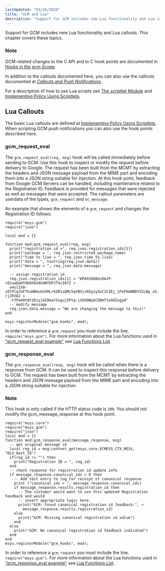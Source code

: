 ```yaml
---
lastUpdated: "03/26/2020"
title: "GCM and Lua"
description: "Support for GCM includes new Lua functionality and Lua callouts This chapter covers these topics GCM related changes to the C API and to C hook points are documented in Hooks in the gcm Scope In addition to the callouts documented here you can also use the callouts documented at..."
---
```



Support for GCM includes new Lua functionality and Lua callouts. This chapter covers these topics.

### Note

GCM-related changes to the C API and to C hook points are documented in [Hooks in the gcm Scope](/momentum/3/3-api/hooks-gcm).

In addition to the callouts documented here, you can also use the callouts documented at [*Callouts and Push Notifications*](/momentum/3/3-push/push-generic-delivery-lua) .

For a description of how to use Lua scripts see [The scriptlet Module](/momentum/3/3-reference/3-reference-modules-scriptlet) and [Implementing Policy Using Scriptlets](/momentum/3/3-reference/3-reference-implementing-policy-scriptlets).

## <a name="gcm.hooks.lua.callouts"></a> Lua Callouts

<a name="idp637408"></a> 

The basic Lua callouts are defined at [Implementing Policy Using Scriptlets](/momentum/3/3-reference/3-reference-implementing-policy-scriptlets). When scripting GCM push notifications you can also use the hook points described here.

### <a name="idp610560"></a> gcm_request_eval

The `gcm_request_eval(req, msg)` hook will be called immediately before sending to GCM. Use this hook to inspect or modify the request before delivery to Google. The request has been built from the MCMT by extracting the headers and JSON message payload from the MIME part and encoding them into a JSON string suitable for injection. At this hook point, feedback from Google GCM Servers can be handled, including maintenance related to the Registration ID. Feedback is provided for messages that were rejected as well as messages that were accepted. The callout parameters are userdata of the types, `gcm_request` and `ec_message`.

An example that shows the elements of a `gcm_request` and changes the Registration ID follows.

<a name="gcm.hooks.lua.callouts.gcm_request_eval"></a> 


```
require("msys.gcm")
require("json")

local mod = {}

function mod:gcm_request_eval(req, msg)
  print("registration id =", req.json.registration_ids[1])
  print("package = ", req.json.restricted_package_name)
  print("time to live = ", req.json.time_to_live)
  print("data = ", tostring(req.json.data))
  print("message = ", req.json.data.message)

  -- assign registration id
  req.json.registration_ids[1] = "APA91bHAUcDAJP-cQJuwQaHYGK6hGU4G4NTUPJT4zI6f2 »
  o4sl1S0-zOlPlqJUFTSvHBmudvhMLrkGR1sQMc5qYBVjcNIpzyXoC2CIEj_1FeFKmNBDYX2LBp_zG-rj2hVA2 »
  -t7Fm40tQY2DzyjAI8maYIogujSPtq-jSUG0WybCQ0mT1eGOZsgy0"
  -- modify message
  req.json.data.message = "We are changing the message to this!"
end

msys.registerModule("gcm_hooks", mod);
```

In order to reference a `gcm_request` you must include the line, `require("msys.gcm")`. For more information about the Lua functions used in [“gcm_request_eval example”](/momentum/3/3-push/push-gcm-lua#gcm.hooks.lua.callouts.gcm_request_eval) see [Lua Functions List](/momentum/3/3-reference/3-reference-lua-summary-table).

### <a name="idp517760"></a> gcm_response_eval

The `gcm_response_eval(resp, msg)` hook will be called when there is a response from GCM. It can be used to inspect this response before delivery to GCM. The request has been built from the MCMT by extracting the headers and JSON message payload from the MIME part and encoding into a JSON string suitable for injection.

### Note

This hook is only called if the HTTP status code is `200`. You should not modify the gcm_message_response at this hook point.

<a name="gcm.hooks.lua.callouts.gcm_response_eval"></a> 


```
require("msys.core")
require("msys.gcm")
require("json")
local mod = {}
function mod:gcm_response_eval(message_response, msg)
  -- get original message id
  local reg_id = msg:context_get(msys.core.ECMESS_CTX_MESS, "DLV_Dest_ID")
  if(reg_id != "") then
    print("Registration ID = ", reg_id)
  end
  -- check response for registration id update info
  if message_response.canonical_ids > 0 then
    -- Add test entry to log for receipt of canonical response
    print ("canonical_ids = ", message_response.canonical_ids)
    if message_response.results.registration_id then
      -- The customer would want to use this updated Registration Feedback and would
      -- insert appropriate logic here.
      print("GCM: Found canonical registration id feedback:", »
        message_response.results.registration_id)
    else
      print("GCM: Missing canonical registration id value")
    end
  else
    print("GCM: No canonical registration id feedback indicated")
  end
end
msys.registerModule("gcm_hooks", mod);
```

In order to reference a `gcm_request` you must include the line, `require("msys.gcm")`. For more information about the Lua functions used in [“gcm_response_eval example”](/momentum/3/3-push/push-gcm-lua#gcm.hooks.lua.callouts.gcm_response_eval) see [Lua Functions List](/momentum/3/3-reference/3-reference-lua-summary-table).